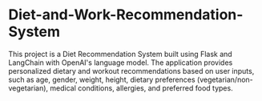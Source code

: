# Diet-and-Work-Recommendation-System
 This project is a Diet Recommendation System built using Flask and LangChain with OpenAI's language model. The application provides personalized dietary and workout recommendations based on user inputs, such as age, gender, weight, height, dietary preferences (vegetarian/non-vegetarian), medical conditions, allergies, and preferred food types.
